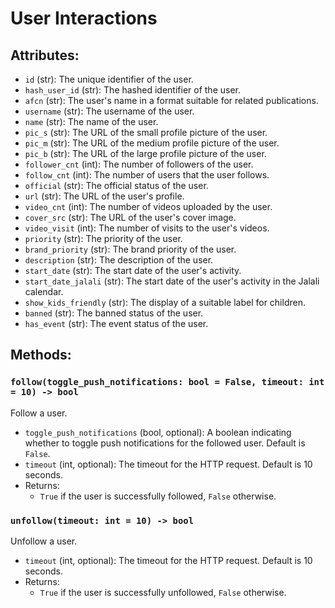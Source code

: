# User Interactions

## Attributes:
- `id` (str): The unique identifier of the user.
- `hash_user_id` (str): The hashed identifier of the user.
- `afcn` (str): The user's name in a format suitable for related publications.
- `username` (str): The username of the user.
- `name` (str): The name of the user.
- `pic_s` (str): The URL of the small profile picture of the user.
- `pic_m` (str): The URL of the medium profile picture of the user.
- `pic_b` (str): The URL of the large profile picture of the user.
- `follower_cnt` (int): The number of followers of the user.
- `follow_cnt` (int): The number of users that the user follows.
- `official` (str): The official status of the user.
- `url` (str): The URL of the user's profile.
- `video_cnt` (int): The number of videos uploaded by the user.
- `cover_src` (str): The URL of the user's cover image.
- `video_visit` (int): The number of visits to the user's videos.
- `priority` (str): The priority of the user.
- `brand_priority` (str): The brand priority of the user.
- `description` (str): The description of the user.
- `start_date` (str): The start date of the user's activity.
- `start_date_jalali` (str): The start date of the user's activity in the Jalali calendar.
- `show_kids_friendly` (str): The display of a suitable label for children.
- `banned` (str): The banned status of the user.
- `has_event` (str): The event status of the user.

## Methods:

### `follow(toggle_push_notifications: bool = False, timeout: int = 10) -> bool`
Follow a user.

- `toggle_push_notifications` (bool, optional): A boolean indicating whether to toggle push notifications for the followed user. Default is `False`.
- `timeout` (int, optional): The timeout for the HTTP request. Default is 10 seconds.
- Returns:
    - `True` if the user is successfully followed, `False` otherwise.

### `unfollow(timeout: int = 10) -> bool`
Unfollow a user.

- `timeout` (int, optional): The timeout for the HTTP request. Default is 10 seconds.
- Returns:
    - `True` if the user is successfully unfollowed, `False` otherwise.
